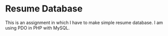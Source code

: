# Resume Database
 This is an assignment in which I have to make simple resume database. I am using PDO in PHP with MySQL.
